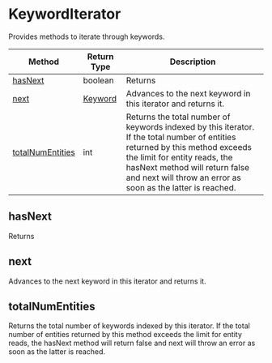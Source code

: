 # KeywordIterator
Provides methods to iterate through keywords.

|Method|Return Type|Description|
|-|-|-
[hasNext]('#hasNext')|boolean|Returns <br />
[next]('#next')|[Keyword](./Keyword)|Advances to the next keyword in this iterator and returns it.<br />
[totalNumEntities]('#totalNumEntities')|int|Returns the total number of keywords indexed by this iterator. If the total number of entities returned by this method exceeds the limit for entity reads, the hasNext method will return false and next will throw an error as soon as the latter is reached.<br />

<a name="#hasNext"></a>
## hasNext
Returns 


<a name="#next"></a>
## next
Advances to the next keyword in this iterator and returns it.


<a name="#totalNumEntities"></a>
## totalNumEntities
Returns the total number of keywords indexed by this iterator. If the total number of entities returned by this method exceeds the limit for entity reads, the hasNext method will return false and next will throw an error as soon as the latter is reached.


